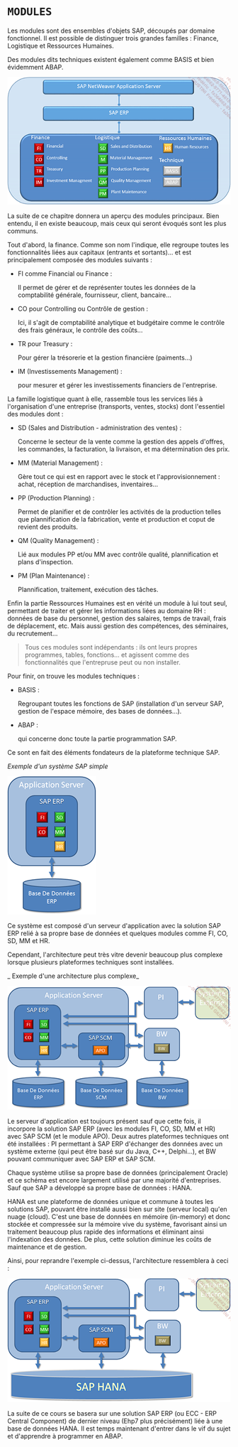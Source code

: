 # **`MODULES`**

Les modules sont des ensembles d'objets SAP, découpés par domaine fonctionnel. Il est possible de distinguer trois grandes familles : Finance, Logistique et Ressources Humaines.

Des modules dits techniques existent également comme BASIS et bien évidemment ABAP.

![](../99%20-%20Ressources/01%20-%20SAP%20-%2005.png)

La suite de ce chapitre donnera un aperçu des modules principaux. Bien entendu, il en existe beaucoup, mais ceux qui seront évoqués sont les plus communs.

Tout d'abord, la finance. Comme son nom l'indique, elle regroupe toutes les fonctionnalités liées aux capitaux (entrants et sortants)... et est principalement composée des modules suivants :

- FI comme Financial ou Finance :

  Il permet de gérer et de représenter toutes les données de la comptabilité générale, fournisseur, client, bancaire...

- CO pour Controlling ou Contrôle de gestion :

  Ici, il s'agit de comptabilité analytique et budgétaire comme le contrôle des frais généraux, le contrôle des coûts...

- TR pour Treasury :

  Pour gérer la trésorerie et la gestion financière (paiments...)

- IM (Investissements Management) :

  pour mesurer et gérer les investissements financiers de l'entreprise.

La famille logistique quant à elle, rassemble tous les services liés à l'organisation d'une entreprise (transports, ventes, stocks) dont l'essentiel des modules dont :

- SD (Sales and Distribution - administration des ventes) :

  Concerne le secteur de la vente comme la gestion des appels d'offres, les commandes, la facturation, la livraison, et ma détermination des prix.

- MM (Material Management) :

  Gère tout ce qui est en rapport avec le stock et l'approvisionnement : achat, réception de marchandises, inventaires...

- PP (Production Planning) :

  Permet de planifier et de contrôler les activités de la production telles que plannification de la fabrication, vente et production et coput de revient des produits.

- QM (Quality Management) :

  Lié aux modules PP et/ou MM avec contrôle qualité, plannification et plans d'inspection.

- PM (Plan Maintenance) :

  Plannification, traitement, exécution des tâches.

Enfin la partie Ressources Humaines est en vérité un module à lui tout seul, permettant de traiter et gérer les informations liées au domaine RH : données de base du personnel, gestion des salaires, temps de travail, frais de déplacement, etc. Mais aussi gestion des compétences, des séminaires, du recrutement...

> Tous ces modules sont indépendants : ils ont leurs propres programmes, tables, fonctions... et agissent comme des fonctionnalités que l'entrepruse peut ou non installer.

Pour finir, on trouve les modules techniques :

- BASIS :

  Regroupant toutes les fonctions de SAP (installation d'un serveur SAP, gestion de l'espace mémoire, des bases de données...).

- ABAP :

  qui concerne donc toute la partie programmation SAP.

Ce sont en fait des éléments fondateurs de la plateforme technique SAP.

_Exemple d'un système SAP simple_

![](../99%20-%20Ressources/01%20-%20SAP%20-%2006.png)

Ce système est composé d'un serveur d'application avec la solution SAP ERP relié à sa propre base de données et quelques modules comme FI, CO, SD, MM et HR.

Cependant, l'architecture peut très vitre devenir beaucoup plus complexe lorsque plusieurs plateformes techniques sont installées.

_ Exemple d'une architecture plus complexe_

![](../99%20-%20Ressources/01%20-%20SAP%20-%2007.png)

Le serveur d'application est toujours présent sauf que cette fois, il incorpore la solution SAP ERP (avec les modules FI, CO, SD, MM et HR) avec SAP SCM (et le module APO). Deux autres plateformes techniques ont été installées : PI permettant à SAP ERP d'échanger des données avec un système externe (qui peut être basé sur du Java, C++, Delphi...), et BW pouvant communiquer avec SAP ERP et SAP SCM.

Chaque système utilise sa propre base de données (principalement Oracle) et ce schéma est encore largement utilisé par une majorité d'entreprises. Sauf que SAP a développé sa propre base de données : HANA.

HANA est une plateforme de données unique et commune à toutes les solutions SAP, pouvant être installé aussi bien sur site (serveur local) qu'en nuage (cloud). C'est une base de données en mémoire (in-memory) et donc stockée et compressée sur la mémoire vive du système, favorisant ainsi un traitement beaucoup plus rapide des informations et éliminant ainsi l'indexation des données. De plus, cette solution diminue les coûts de maintenance et de gestion.

Ainsi, pour reprandre l'exemple ci-dessus, l'architecture ressemblera à ceci :

![](../99%20-%20Ressources/01%20-%20SAP%20-%2008.png)

La suite de ce cours se basera sur une solution SAP ERP (ou ECC - ERP Central Component) de dernier niveau (Ehp7 plus précisément) liée à une base de données HANA. Il est temps maintenant d'entrer dans le vif du sujet et d'apprendre à programmer en ABAP.
